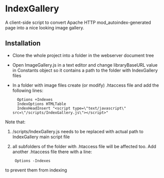 # IndexGallery
A client-side script to convert Apache HTTP mod_autoindex-generated page into a nice looking image gallery.

## Installation

* Clone the whole project into a folder in the webserver document tree
* Open ImageGallery.js in a text editor and change libraryBaseURL value in Constants object so
  it contains a path to the folder with IndexGallery files
* In a folder with image files create (or modify) .htaccess file and add the following lines:

        Options +Indexes
        IndexOptions HTMLTable 
        IndexHeadInsert "<script type=\"text/javascript\" src=\"/scripts/IndexGallery.js\"></script>"

Note that:

1. /scripts/IndexGallery.js needs to be replaced with actual path to IndexGallery main script file
2. all subfolders of the folder with .htaccess file will be affected too. Add another .htaccess file there with a line:

        Options -Indexes
        
to prevent them from indexing


